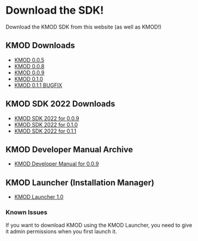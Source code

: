 # Download the SDK!

Download the KMOD SDK from this website (as well as KMOD!)

## KMOD Downloads

- [KMOD 0.0.5](../kmod/kmod0.0.5.zip)
- [KMOD 0.0.8](../kmod/kmod0.0.8.zip)
- [KMOD 0.0.9](../kmod/kmod0.0.9.zip)
- [KMOD 0.1.0](../kmod/kmod0.1.0.zip)
- [KMOD 0.1.1 BUGFIX](../kmod/kmod0.1.1.zip)

## KMOD SDK 2022 Downloads

- [KMOD SDK 2022 for 0.0.9](./content/kmodSDK0.0.9.pck)
- [KMOD SDK 2022 for 0.1.0](./content/kmodSDK0.1.0.pck)
- [KMOD SDK 2022 for 0.1.1](./content/kmodSDK0.1.1.pck)

## KMOD Developer Manual Archive

- [KMOD Developer Manual for 0.0.9](./devmanual/kmod_dev_manual0.0.9.pdf)

## KMOD Launcher (Installation Manager)

- [KMOD Launcher 1.0](../kmod/launcher/KMODLauncher1.0.zip)

### Known Issues

If you want to download KMOD using the KMOD Launcher, you need to give it admin permissions when you first launch it.